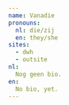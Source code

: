 ```yaml
---
name: Vanadie
pronouns: 
  nl: die/zij
  en: they/she
sites:
  - dwh
  - outsite
nl:
  Nog geen bio.
en:
  No bio, yet.
---
```

